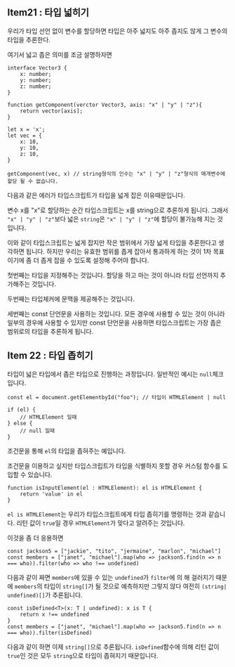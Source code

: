 ## Item21 : 타입 넓히기

우리가 타입 선언 없이 변수를 할당하면 타입은 아주 넓지도 아주 좁지도 않게 그 변수의 타입을 추론한다.

여기서 넓고 좁은 의미를 조금 설명하자면

```tsx
interface Vector3 {
    x: number;
    y: number;
    z: number;
}

function getComponent(verctor Vector3, axis: "x" | "y" | "z"){
    return vector[axis];
}

let x = 'x';
let vec = {
    x: 10,
    y: 10,
    z: 10,
}

getComponent(vec, x) // string형식의 인수는 "x" | "y" | "z"형식의 매개변수에 할당 될 수 없습니다.
```

다음과 같은 에러가 타입스크립트가 타입을 넓게 잡은 이유때문입니다.

변수 x를 "x"로 할당하는 순간 타입스크립트는 x를 string으로 추론하게 됩니다. 그래서  `"x" | "y" | "z"`보다 넓은 `string`은 `"x" | "y" | "z"`에 할당이 불가능해 지는 것입니다.

이와 같이 타입스크립트는 넓게 잡지만 작은 범위에서 가장 넓게 타입을 추론한다고 생각하면 됩니다. 하지만 우리는 유효한 범위를 좁게 잡아서 통과하게 하는 것이 1차 목표이기에 좀 더 좁게 잡을 수 있도록 설정해 주어야 합니다.

첫번째는 타입을 지정해주는 것입니다. 할당을 하고 마는 것이 아니라 타입 선언까지 추가해주는 것입니다.

두번째는 타입체커에 문맥을 제공해주는 것입니다. 

세번째는 const 단언문을 사용하는 것입니다. 모든 경우에 사용할 수 있는 것이 아니라 일부의 경우에 사용할 수 있지만 const 단언문을 사용하면 타입스크립트는 가장 좁은 범위로의 타입을 추론하게 됩니다.

## Item 22 : 타입 좁히기

타입이 넓은 타입에서 좁은 타입으로 진행하는 과정입니다. 일반적인 예시는 `null`체크 입니다.

```tsx
const el = document.getElementbyId("foo"); // 타입이 HTMLElement | null

if (el) {
    // HTMLElement 일때
} else {
    // null 일때
}
```

조건문을 통해 `el`의 타입을 좁혀주는 예입니다.

조건문을 이용하고 싶지만 타입스크립트가 타입을 식별하지 못할 경우 커스텀 함수를 도입할 수 있습니다.

```tsx
function isInputElement(el : HTMLElement): el is HTMLElement {
    return 'value' in el
}
```

`el is HTMLElement`는 우리가 타입스크립트에게 타입 좁히기를 명령하는 것과 같습니다. 리턴 값이 `true`일 경우 `HTMLElement`가 맞다고 알려주는 것입니다.

이것을 좀 더 응용하면

```tsx
const jackson5 = ["jackie", "tito", "jermaine", "marlon", "michael"]
const members = ["janet", "michael"].map(who => jackson5.find(n => n === who)).filter(who => who !== undefined) 
```

다음과 같이 짜면 `members`에 있을 수 있는 `undefined`가 `filter`에 의 해 걸러지기 때문에 `members`의 타입이 `string[]`가 될 것으로 예측하지만 그렇지 않다 여전히 `(string| undefined)[]`가 추론됩니다.

```tsx
const isDefined<T>(x: T | undefined): x is T {
    return x !== undefined
} 
const members = ["janet", "michael"].map(who => jackson5.find(n => n === who)).filter(isDefined)
```

다음과 같이 하면 이제 `string[]`으로 추론됩니다. `isDefined`함수에 의해 리턴 값이 `true`인 것은 모두 `string`으로 타입이 좁혀지기 때문입니다.
